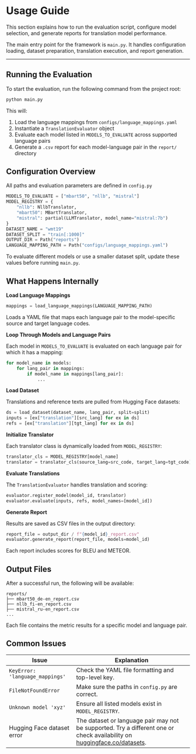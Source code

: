 # Usage Guide

This section explains how to run the evaluation script, configure model selection, and generate reports for translation model performance.

The main entry point for the framework is `main.py`. It handles configuration loading, dataset preparation, translation execution, and report generation.

---

## Running the Evaluation

To start the evaluation, run the following command from the project root:

```bash
python main.py
```

This will:

1. Load the language mappings from `configs/language_mappings.yaml`
2. Instantiate a `TranslationEvaluator` object
3. Evaluate each model listed in `MODELS_TO_EVALUATE` across supported language pairs
4. Generate a `.csv` report for each model-language pair in the `report/` directory

## Configuration Overview

All paths and evaluation parameters are defined in `config.py`

```python
MODELS_TO_EVALUATE = ["mbart50", "nllb", "mistral"]
MODEL_REGISTRY = {
    "nllb": NllbTranslator,
    "mbart50": MBartTranslator,
    "mistral": partial(LLMTranslator, model_name="mistral:7b")
}
DATASET_NAME = "wmt19"
DATASET_SPLIT = "train[:1000]"
OUTPUT_DIR = Path("reports")
LANGUAGE_MAPPING_PATH = Path("configs/language_mappings.yaml")
```

To evaluate different models or use a smaller dataset split, update these values before running `main.py`.

## What Happens Internally

**Load Language Mappings**

```python
mappings = load_language_mappings(LANGUAGE_MAPPING_PATH)
```

Loads a YAML file that maps each language pair to the model-specific source and target language codes.

**Loop Through Models and Language Pairs**

Each model in `MODELS_TO_EVALUATE` is evaluated on each language pair for which it has a mapping:
```python
for model_name in models:
    for lang_pair in mappings:
        if model_name in mappings[lang_pair]:
            ...
```

**Load Dataset**

Translations and reference texts are pulled from Hugging Face datasets:
```python
ds = load_dataset(dataset_name, lang_pair, split=split)
inputs = [ex["translation"][src_lang] for ex in ds]
refs = [ex["translation"][tgt_lang] for ex in ds]
```

**Initialize Translator**

Each translator class is dynamically loaded from `MODEL_REGISTRY`:
```python
translator_cls = MODEL_REGISTRY[model_name]
translator = translator_cls(source_lang=src_code, target_lang=tgt_code)
```

**Evaluate Translations**

The `TranslationEvaluator` handles translation and scoring:
```python
evaluator.register_model(model_id, translator)
evaluator.evaluate(inputs, refs, model_names=[model_id])
```

**Generate Report**

Results are saved as CSV files in the output directory:
```python
report_file = output_dir / f"{model_id}_report.csv"
evaluator.generate_report(report_file, models=model_id)
```
Each report includes scores for BLEU and METEOR.

## Output Files
After a successful run, the following will be available:

```text
reports/
├── mbart50_de-en_report.csv
├── nllb_fi-en_report.csv
├── mistral_ru-en_report.csv
...
```
Each file contains the metric results for a specific model and language pair.

## Common Issues

| Issue                           | Explanation                                                                                                                                                 |
| ------------------------------- | ----------------------------------------------------------------------------------------------------------------------------------------------------------- |
| `KeyError: 'language_mappings'` | Check the YAML file formatting and top-level key.                                                                                                           |
| `FileNotFoundError`             | Make sure the paths in `config.py` are correct.                                                                                                             |
| `Unknown model 'xyz'`           | Ensure all listed models exist in `MODEL_REGISTRY`.                                                                                                         |
| Hugging Face dataset error      | The dataset or language pair may not be supported. Try a different one or check availability on [huggingface.co/datasets](https://huggingface.co/datasets). |